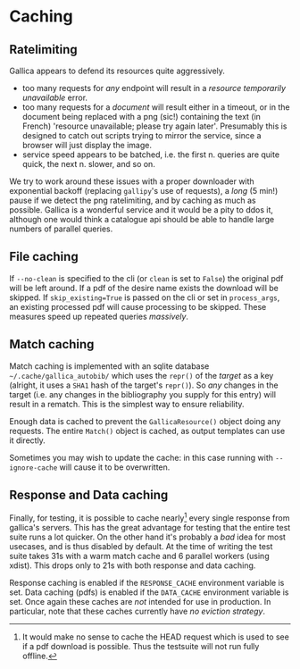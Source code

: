 # Caching

## Ratelimiting

Gallica appears to defend its resources quite aggressively.

- too many requests for *any* endpoint will result in a _resource temporarily
  unavailable_ error.
- too many requests for a *document* will result either in a timeout, or in the
  document being replaced with a png (sic!) containing the text (in French)
  'resource unavailable; please try again later'.  Presumably this is designed
  to catch out scripts trying to mirror the service, since a browser will just
  display the image.
- service speed appears to be batched, i.e. the first n. queries are quite
  quick, the next n. slower, and so on.
  
We try to work around these issues with a proper downloader with exponential
backoff (replacing `gallipy`'s use of requests), a *long* (5 min!) pause if we
detect the png ratelimiting, and by caching as much as possible.  Gallica is a
wonderful service and it would be a pity to ddos it, although one would think a
catalogue api should be able to handle large numbers of parallel queries.

## File caching

If `--no-clean` is specified to the cli (or `clean` is set to `False`) the
original pdf will be left around. If a pdf of the desire name exists the
download will be skipped. If `skip_existing=True` is passed on the cli or set in
`process_args`, an existing processed pdf will cause processing to be skipped.
These measures speed up repeated queries *massively*.

## Match caching

Match caching is implemented with an sqlite database `~/.cache/gallica_autobib/`
which uses the `repr()` of the *target* as a key (alright, it uses a `SHA1` hash
of the target's `repr()`).  So *any* changes in the target (i.e. any changes in
the bibliography you supply for this entry) will result in a rematch.  This is
the simplest way to ensure reliability.

Enough data is cached to prevent the `GallicaResource()` object doing any
requests.  The entire `Match()` object is cached, as output templates can use it
directly.

Sometimes you may wish to update the cache: in this case running with
`--ignore-cache` will cause it to be overwritten.

## Response and Data caching

Finally, for testing, it is possible to cache nearly[^1] every single response from
gallica's servers.  This has the great advantage for testing that the entire
test suite runs a lot quicker.  On the other hand it's probably a *bad* idea for
most usecases, and is thus disabled by default.  At the time of writing the test
suite takes 31s with a warm match cache and 6 parallel workers (using
xdist). This drops only to 21s with both response and data caching.

Response caching is enabled if the `RESPONSE_CACHE` environment variable is set.
Data caching (pdfs) is enabled if the `DATA_CACHE` environment variable is set.
Once again these caches are *not* intended for use in production. In particular,
note that these caches currently have *no eviction strategy*.

[^1]: It would make no sense to cache the HEAD request which is used to see if a
      pdf download is possible.  Thus the testsuite will not run fully offline.
